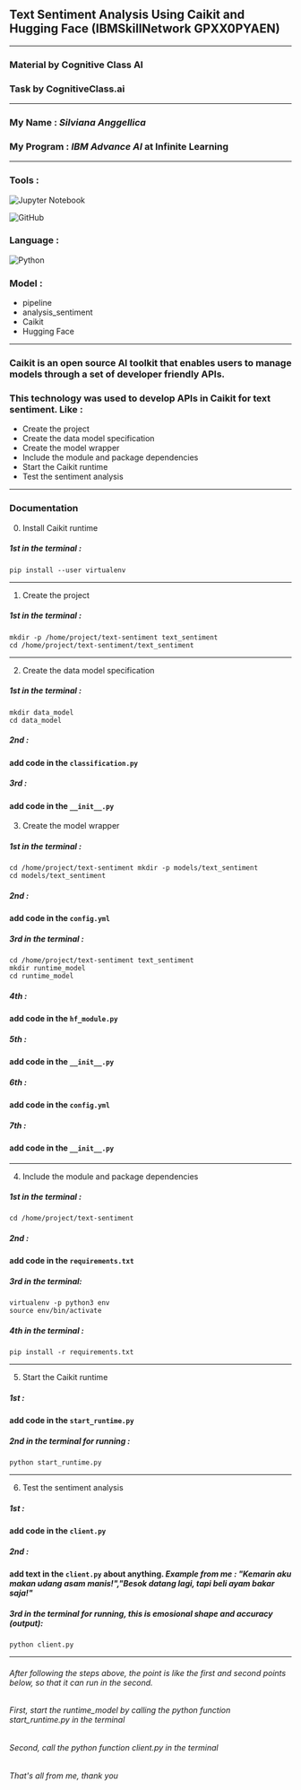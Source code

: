 ## Text Sentiment Analysis Using Caikit and Hugging Face (IBMSkillNetwork GPXX0PYAEN)

---

### Material by Cognitive Class AI
### Task by CognitiveClass.ai

---

### My Name : _Silviana Anggellica_
### My Program : _IBM Advance AI_ at Infinite Learning

---
### Tools :
![Jupyter Notebook](https://img.shields.io/badge/jupyter-%23FA0F00.svg?style=for-the-badge&logo=jupyter&logoColor=white)

![GitHub](https://img.shields.io/badge/github-%23121011.svg?style=for-the-badge&logo=github&logoColor=white)


### Language :
![Python](https://img.shields.io/badge/python-3670A0?style=for-the-badge&logo=python&logoColor=ffdd54)


### Model :
- pipeline
- analysis_sentiment
- Caikit
- Hugging Face

---

### Caikit is an open source AI toolkit that enables users to manage models through a set of developer friendly APIs.

### This technology was used to develop APIs in Caikit for text sentiment. Like :
- Create the project
- Create the data model specification
- Create the model wrapper
- Include the module and package dependencies
- Start the Caikit runtime
- Test the sentiment analysis
---

### Documentation

0. Install Caikit runtime
##### 1st in the terminal :
```
pip install --user virtualenv
```
---

1. Create the project
##### 1st in the terminal :
```
mkdir -p /home/project/text-sentiment text_sentiment
cd /home/project/text-sentiment/text_sentiment
```
---
2. Create the data model specification
##### 1st in the terminal :
```
mkdir data_model
cd data_model
```

##### 2nd :
#### add code in the `classification.py`

##### 3rd :
#### add code in the `__init__.py`



3. Create the model wrapper
##### 1st in the terminal :
```
cd /home/project/text-sentiment mkdir -p models/text_sentiment
cd models/text_sentiment
```

##### 2nd : 
#### add code in the `config.yml`

##### 3rd in the terminal :
```
cd /home/project/text-sentiment text_sentiment
mkdir runtime_model
cd runtime_model
```

##### 4th :
#### add code in the `hf_module.py`

##### 5th :
#### add code in the `__init__.py`

##### 6th :
#### add code in the `config.yml`

##### 7th :
#### add code in the `__init__.py`
---
4. Include the module and package dependencies
##### 1st in the terminal :
```
cd /home/project/text-sentiment
```

##### 2nd : 
#### add code in the `requirements.txt`

##### 3rd  in the terminal: 
```
virtualenv -p python3 env
source env/bin/activate
```

##### 4th in the terminal :
```
pip install -r requirements.txt
```
---
5. Start the Caikit runtime
##### 1st : 
#### add code in the `start_runtime.py`

##### 2nd in the terminal for running : 
```
python start_runtime.py
```
---
6. Test the sentiment analysis
##### 1st : 
#### add code in the `client.py`

##### 2nd : 
#### add text in the `client.py` about anything. _Example from me : "Kemarin aku makan udang asam manis!","Besok datang lagi, tapi beli ayam bakar saja!"_

##### 3rd in the terminal for running, this is emosional shape and accuracy (output): 
```
python client.py
```
---

###### After following the steps above, the point is like the first and second points below, so that it can run in the second.
###### First, start the runtime_model by calling the python function start_runtime.py in the terminal
###### Second, call the python function client.py in the terminal
###### That's all from me, thank you





